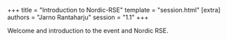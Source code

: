 +++
title = "Introduction to Nordic-RSE"
template = "session.html"
[extra]
authors = "Jarno Rantaharju"
session = "1.1"
+++

Welcome and introduction to the event and Nordic RSE.

